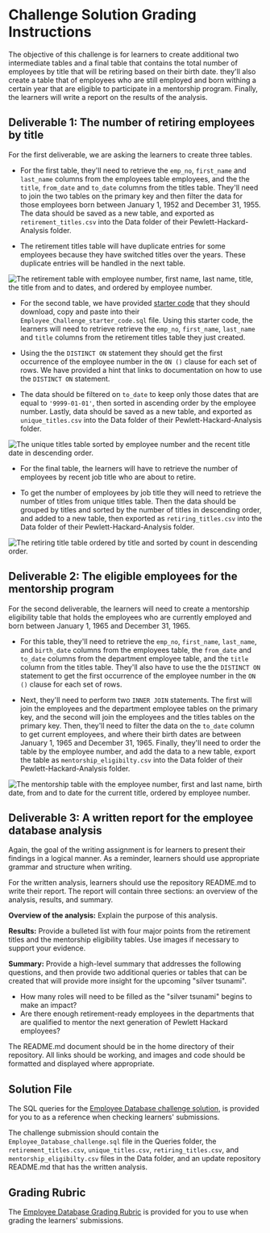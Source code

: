 # Challenge Solution Grading Instructions

The objective of this challenge is for learners to create additional two intermediate tables and a final table that contains the total number of employees by title that will be retiring based on their birth date. they'll also create a table that of employees who are still employed and born withing a certain year that are eligible to participate in a mentorship program. Finally, the learners will write a report on the results of the analysis.

## Deliverable 1: The number of retiring employees by title

For the first deliverable, we are asking the learners to create three tables.

* For the first table, they'll need to retrieve the `emp_no`, `first_name` and `last_name` columns from the employees table employees, and the the `title`, `from_date` and `to_date` columns from the titles table. They'll need to join the two tables on the primary key and then filter the data for those employees born between January 1, 1952 and December 31, 1955. The data should be saved as a new table, and exported as `retirement_titles.csv` into the Data folder of their Pewlett-Hackard-Analysis folder.

* The retirement titles table will have duplicate entries for some employees because they have switched titles over the years. These duplicate entries will be handled in the next table.

![The retirement table with employee number, first name, last name, title, the title from and to dates, and ordered by employee number.](../Resources/retirement_titles.png)

* For the second table, we have provided [starter code](../Resources/Employee_Challenge_starter_code.sql) that they should download, copy and paste into their `Employee_Challenge_starter_code.sql` file. Using this starter code, the learners will need to retrieve retrieve the `emp_no`, `first_name`, `last_name` and `title` columns from the retirement titles table they just created.

* Using the the `DISTINCT ON` statement they should get the first occurrence of the employee number in the `ON ()` clause for each set of rows.  We have provided a hint that links to documentation on how to use the `DISTINCT ON` statement.

* The data should be filtered on `to_date` to keep only those dates that are equal to `'9999-01-01'`, then sorted in ascending order by the employee number. Lastly, data should be saved as a new table, and exported as `unique_titles.csv` into the Data folder of their Pewlett-Hackard-Analysis folder.

![The unique titles table sorted by employee number and the recent title date in descending order.](../Resources/unique_titles.png)

* For the final table, the learners will have to retrieve the number of employees by recent job title who are about to retire.

* To get the number of employees by job title they will need to retrieve the number of titles from unique titles table. Then the data should be grouped by titles and sorted by the number of titles in descending order, and added to a new table, then exported as `retiring_titles.csv` into the Data folder of their Pewlett-Hackard-Analysis folder.

![The retiring title table ordered by title and sorted by count in descending order.](../Resources/retiring_titles.png)

## Deliverable 2: The eligible employees for the mentorship program

For the second deliverable, the learners will need to create a mentorship eligibility table that holds the employees who are currently employed and born between January 1, 1965 and December 31, 1965.

* For this table, they'll need to retrieve the `emp_no`, `first_name`, `last_name`, and `birth_date` columns from the employees table, the `from_date` and `to_date` columns from the department employee table, and the `title` column from the titles table. They'll also have to use the the `DISTINCT ON` statement to get the first occurrence of the employee number in the `ON ()` clause for each set of rows.

* Next, they'll need to perform two `INNER JOIN` statements. The first will join the employees and the department employee tables on the primary key, and the second will join the employees and the titles tables on the primary key. Then, they'll need to filter the data on the `to_date` column to get current employees, and where their birth dates are between January 1, 1965 and December 31, 1965. Finally, they'll need to order the table by the employee number, and add the data to a new table, export the table as `mentorship_eligibilty.csv` into the Data folder of their Pewlett-Hackard-Analysis folder.

![The mentorship table with the employee number, first and last name, birth date, from and to date for the current title, ordered by employee number.](../Resources/mentoring_titles.png)

## Deliverable 3: A written report for the employee database analysis

Again, the goal of the writing assignment is for learners to present their findings in a logical manner. As a reminder, learners should use appropriate grammar and structure when writing.

For the written analysis, learners should use the repository README.md to write their report. The report will contain three sections: an overview of the analysis, results, and summary.

**Overview of the analysis:** Explain the purpose of this analysis.

**Results:** Provide a bulleted list with four major points from the retirement titles and the mentorship eligibility tables. Use images if necessary to support your evidence.

**Summary:** Provide a high-level summary that addresses the following questions, and then provide two additional queries or tables that can be created that will provide more insight for the upcoming "silver tsunami".
  * How many roles will need to be filled as the "silver tsunami" begins to make an impact?
  * Are there enough retirement-ready employees in the departments that are qualified to mentor the next generation of Pewlett Hackard employees?

The README.md document should be in the home directory of their repository. All links should be working, and images and code should be formatted and displayed where appropriate.

## Solution File

The SQL queries for the [Employee Database challenge solution](Employee_Database_challenge.sql), is provided for you to as a reference when checking learners' submissions.

The challenge submission should contain the `Employee_Database_challenge.sql` file in the Queries folder, the `retirement_titles.csv`, `unique_titles.csv`, `retiring_titles.csv`, and `mentorship_eligibilty.csv` files in the Data folder, and an update repository README.md that has the written analysis.

## Grading Rubric

The [Employee Database Grading Rubric](../Resources/Module_7_Challenge_Grading_Rubric.pdf) is provided for you to use when grading the learners' submissions.
